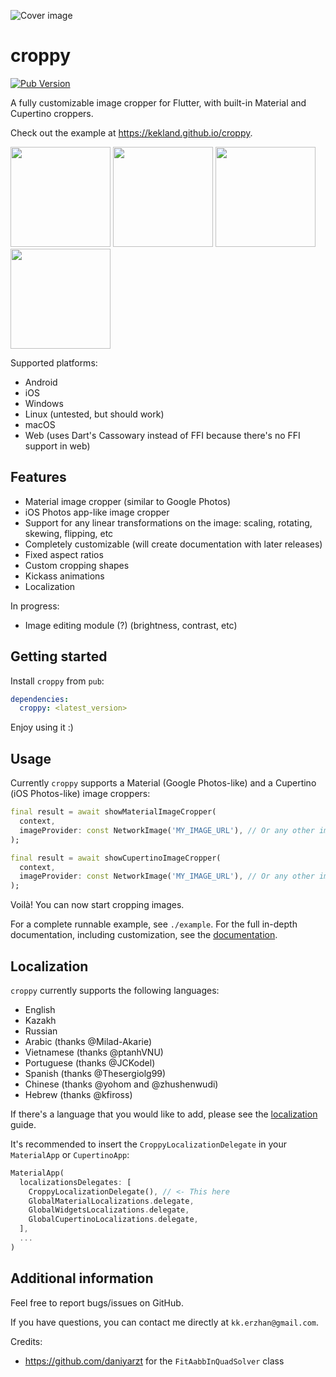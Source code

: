 ![Cover image](./doc/assets/cover.jpg)

# croppy

[![Pub Version](https://img.shields.io/pub/v/croppy?color=turquoise)](https://pub.dev/packages/croppy)

A fully customizable image cropper for Flutter, with built-in Material and Cupertino croppers.

Check out the example at https://kekland.github.io/croppy.

<p float="left">
  <img src="https://github.com/kekland/croppy/raw/master/doc/assets/video.gif" width="160" />
  <img src="https://github.com/kekland/croppy/raw/master/doc/assets/image1.png" width="160" />
  <img src="https://github.com/kekland/croppy/raw/master/doc/assets/image2.png" width="160" />
  <img src="https://github.com/kekland/croppy/raw/master/doc/assets/image3.png" width="160" />
</p>

Supported platforms:
- Android 
- iOS
- Windows
- Linux (untested, but should work)
- macOS
- Web (uses Dart's Cassowary instead of FFI because there's no FFI support in web)

## Features

- Material image cropper (similar to Google Photos)
- iOS Photos app-like image cropper
- Support for any linear transformations on the image: scaling, rotating, skewing, flipping, etc
- Completely customizable (will create documentation with later releases)
- Fixed aspect ratios
- Custom cropping shapes
- Kickass animations
- Localization

In progress:

- Image editing module (?) (brightness, contrast, etc)

## Getting started

Install `croppy` from `pub`:

```yaml
dependencies:
  croppy: <latest_version>
```

Enjoy using it :)

## Usage

Currently `croppy` supports a Material (Google Photos-like) and a Cupertino (iOS Photos-like) image croppers:

```dart
final result = await showMaterialImageCropper(
  context,
  imageProvider: const NetworkImage('MY_IMAGE_URL'), // Or any other image provider
);

final result = await showCupertinoImageCropper(
  context,
  imageProvider: const NetworkImage('MY_IMAGE_URL'), // Or any other image provider
);
```

Voilà! You can now start cropping images.

For a complete runnable example, see `./example`. For the full in-depth documentation, including customization, see the [documentation](./doc/doc.md).

## Localization

`croppy` currently supports the following languages:

- English
- Kazakh
- Russian
- Arabic (thanks @Milad-Akarie)
- Vietnamese (thanks @ptanhVNU)
- Portuguese (thanks @JCKodel)
- Spanish (thanks @Thesergiolg99)
- Chinese (thanks @yohom and @zhushenwudi)
- Hebrew (thanks @kfiross)

If there's a language that you would like to add, please see the [localization](./doc/localization.md) guide.

It's recommended to insert the `CroppyLocalizationDelegate` in your `MaterialApp` or `CupertinoApp`:

```dart
MaterialApp(
  localizationsDelegates: [
    CroppyLocalizationDelegate(), // <- This here
    GlobalMaterialLocalizations.delegate,
    GlobalWidgetsLocalizations.delegate,
    GlobalCupertinoLocalizations.delegate,
  ],
  ...
)
```

## Additional information

Feel free to report bugs/issues on GitHub.

If you have questions, you can contact me directly at `kk.erzhan@gmail.com`.

Credits:
- https://github.com/daniyarzt for the `FitAabbInQuadSolver` class
